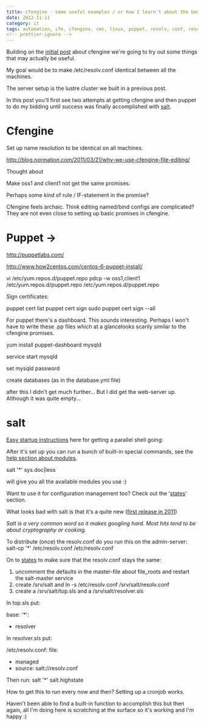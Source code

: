 ```yaml
---
title: cfengine - some useful examples / or how I learn't about the bomb and tried Puppet instead / salt?
date: 2012-11-11
category: it
tags: automation, cfe, cfengine, cms, linux, puppet, resolv, conf, resolver, salt, salt, highstate, script, scripting
<!-- prettier-ignore -->
---
```


Building on the
[initial post](https://www.guldmyr.com/cfengine-whats-that-all-about/ "cfengine – what’s that about?")
about cfengine we're going to try out some things that may actually be useful.

My goal would be to make /etc/resolv.conf identical between all the machines.

The server setup is the lustre cluster we built in a previous post.

In this post you'll first see two attempts at getting cfengine and then puppet
to do my bidding until success was finally accomplished with
[salt](https://www.guldmyr.com/cfengine-some-useful-examples-or-how-i-learnt-about-the-bomb-and-tried-puppet-instead-salt/#salt).

# Cfengine

Set up name resolution to be identical on all machines.

<http://blog.normation.com/2011/03/21/why-we-use-cfengine-file-editing/>

Thought about

Make oss1 and client1 not get the same promises.

Perhaps some kind of rule / IF-statement in the promise?

Cfengine feels archaic. Think editing named/bind configs are complicated? They
are not even close to setting up basic promises in cfengine.

# Puppet ->

<http://puppetlabs.com/>

<http://www.how2centos.com/centos-6-puppet-install/>

vi /etc/yum.repos.d/puppet.repo pdcp -w oss1,client1
/etc/yum.repos.d/puppet.repo /etc/yum.repos.d/puppet.repo

Sign certificates:

puppet cert list puppet cert sign sudo puppet cert sign --all

For puppet there's a dashboard. This sounds interesting. Perhaps I won't have to
write these .pp files which at a glancelooks scarily similar to the cfengine
promises.

yum install puppet-dashboard mysqld

service start mysqld

set mysqld password

create databases (as in the database.yml file)

after this I didn't get much further... But I did get the web-server up.
Although it was quite empty...

# salt

[Easy startup instructions](http://docs.saltstack.org/en/latest/topics/installation/fedora.html "http://docs.saltstack.org/en/latest/topics/installation/fedora.html")
here for getting a parallel shell going:

After it's set up you can run a bunch of built-in special commands, see the
[help section about modules](http://docs.saltstack.com/en/latest/#salt-in-depth "http://docs.saltstack.com/en/latest/#salt-in-depth").

salt '\*' sys.doc|less

will give you all the available modules you use :)

Want to use it for configuration management too? Check out the
'[states](http://docs.saltstack.org/en/latest/topics/tutorials/starting_states.html "http://docs.saltstack.org/en/latest/topics/tutorials/starting_states.html")'
section.

What looks bad with salt is that it's a quite new
([first release in 2011](http://en.wikipedia.org/wiki/Comparison_of_open_source_configuration_management_software#cite_note-43 "http://en.wikipedia.org/wiki/Comparison_of_open_source_configuration_management_software#cite_note-43"))

_Salt is a very common word so it makes googling hard. Most hits tend to be
about cryptography or cooking._

To distribute (once) the resolv.conf do you run this on the admin-server:
salt-cp '\*' /etc/resolv.conf /etc/resolv.conf

On to
[states](http://docs.saltstack.org/en/latest/topics/tutorials/states_pt1.html "http://docs.saltstack.org/en/latest/topics/tutorials/states_pt1.html")
to make sure that the resolv.conf stays the same:

1. uncomment the defaults in the master-file about file_roots and restart the
   salt-master service
2. create /srv/salt and ln -s /etc/resolv.conf /srv/salt/resolv.conf
3. create a /srv/salt/top.sls and a /srv/salt/resolver.sls

In top.sls put:

base: '\*':

- resolver

In resolver.sls put:

/etc/resolv.conf: file:

- managed
- source: salt://resolv.conf

Then run: salt '\*' salt.highstate

How to get this to run every now and then? Setting up a cronjob works.

Haven't been able to find a built-in function to accomplish this but then again,
all I'm doing here is scratching at the surface so it's working and I'm happy :)
